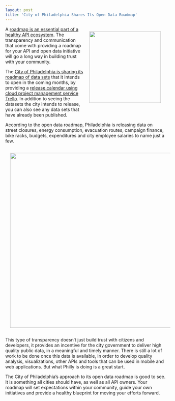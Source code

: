 ```yaml
---
layout: post
title: 'City of Philadelphia Shares Its Open Data Roadmap'
---
```

<p><a title="tecnically philly" href="http://technical.ly/philly/" target="_blank"><img style="padding: 15px;" src="https://s3.amazonaws.com/kinlane-productions/city/philadelphia/tecnically-philly.png" alt="" width="225" align="right" /></a></p>
<p>A <a href="/buildingblocks/roadmap.php">roadmap is an essential part of a healthy API ecosystem</a>.  The transparency and communication that come with providing a roadmap for your API and open data initiative will go a long way in building trust with your community.</p>
<p>The <a href="http://technical.ly/philly/2013/03/26/city-of-philadelphia-open-data-release-schedule/">City of Philadelphia is sharing its roadmap of data sets</a> that it intends to open in the coming months, by providing a <a href="https://trello.com/board/city-of-philadelphia-open-data-pipeline/51487d15bb68f5de3b0099b0">release calendar using cloud project management service Trello</a>. In addition to seeing the datasets the city intends to release, you can also see any data sets that have already been published.</p>
<p>According to the open data roadmap, Philadelphia is releasing data on street closures, energy consumption, evacuation routes, campaign finance, bike racks, budgets, expenditures and city employee salaries to name just a few.</p>
<p><a title="tecnically philly" href="http://technical.ly/philly/" target="_blank"><img style="padding: 15px; display: block; margin-left: auto; margin-right: auto;" src="https://s3.amazonaws.com/kinlane-productions/city/philadelphia/city-of-philly-open-data-roadmap.png" alt="" width="550" /></a></p>
<p>This type of transparency doesn&rsquo;t just build trust with citizens and developers, it provides an incentive for the city government to deliver high quality public data, in a meaningful and timely manner.    There is still a lot of work to be done once this data is available, in order to develop quality analysis, visualizations, other APIs and tools that can be used in mobile and web applications. But what Philly is doing is a great start.</p>
<p>The City of Philadelphia&rsquo;s approach to its open data roadmap is good to see.  It is something all cities should have, as well as all API owners.  Your roadmap will set expectations within your community, guide your own initiatives and provide a healthy blueprint for moving your efforts forward.</p>